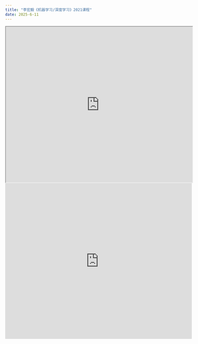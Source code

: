 ```yaml
---
title: "李宏毅《机器学习/深度学习》2021课程"
date: 2025-6-11
---
```

<iframe src="https://docs.google.com/gview?url=https://github.com/wang-akang/study/raw/main/assets/%E6%9C%BA%E5%99%A8%E5%AD%A6%E4%B9%A0.pdf&embedded=true" width="600" height="500"></iframe>

<embed src="https://github.com/wang-akang/study/blob/main/assets/%E6%9C%BA%E5%99%A8%E5%AD%A6%E4%B9%A0.pdf" width="600" height="500">
